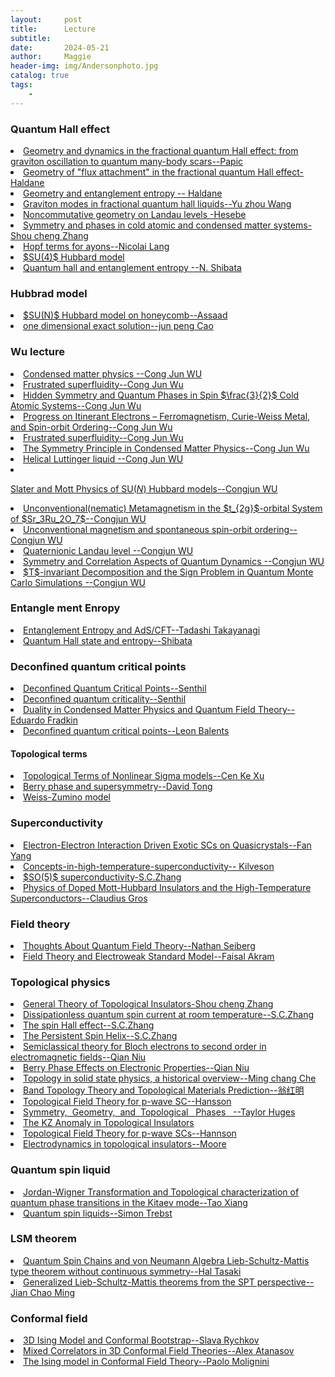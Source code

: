 ```yaml
---
layout:     post
title:      Lecture
subtitle:   
date:       2024-05-21
author:     Maggie
header-img: img/Andersonphoto.jpg
catalog: true
tags:
    - 
---
```










### Quantum Hall effect 


<li>
<a href="https://maggiexheuw.github.io/pdf2/papic.pdf">
Geometry and dynamics in the fractional quantum Hall effect:
from graviton oscillation to quantum many-body scars--Papic
</a></li>

<li>
<a href="https://maggiexheuw.github.io/pdf2/cargese1-haldane.pdf">
Geometry of "flux attachment" in
the fractional quantum Hall effect-Haldane
</a></li>


<li>
<a href="https://maggiexheuw.github.io/Group/13050049.pdf">
Geometry and entanglement entropy -- Haldane 
</a></li>



<li>
<a href="https://maggiexheuw.github.io/pdf2/Wang Yuzhu_SPMS_Thesis.pdf">
Graviton modes in fractional quantum hall liquids--Yu zhou Wang 
</a></li>

<li>
<a href="https://maggiexheuw.github.io/pdf2/hasebe-kazuki.pdf">
Noncommutative geometry on Landau levels -Hesebe 
</a></li>


<li>
<a href="https://maggiexheuw.github.io/pdf2/zhang.pdf">
Symmetry and phases in cold atomic and
condensed matter systems-Shou cheng Zhang 
</a></li>



<li>
<a href="https://maggiexheuw.github.io/pdf2/Hopf-Term_Anyons.pdf">
Hopf terms for ayons--Nicolai Lang
</a></li>

<li>
<a href="https://maggiexheuw.github.io/Group/Mila.pdf">
$SU(4)$ Hubbard model 
</a></li>



<li>
<a href="https://maggiexheuw.github.io/Group/Shibata.pdf">
Quantum hall and entanglement entropy --N. Shibata
</a></li>







### Hubbrad model 

<li>
<a href="https://maggiexheuw.github.io/Group/Assaad_CompQCM_KITP.pdf">
$SU(N)$ Hubbard model on honeycomb--Assaad 
</a></li>

<li>
<a href="https://maggiexheuw.github.io/Group/exact.pdf">
one dimensional exact solution--jun peng Cao
</a></li>



### Wu lecture
<li>
<a href="https://maggiexheuw.github.io/Conformal/31-36.pptx">
Condensed matter physics --Cong Jun WU 
</a></li>


<li>
<a href="https://maggiexheuw.github.io/PPTX/Frustratedsuperfluidity_ShanghaiTech.pptx">
Frustrated superfluidity--Cong Jun Wu
</a></li>


<li>
<a href="https://maggiexheuw.github.io/Group/Wu2_ColdAtoms_KITP.pdf">
Hidden Symmetry and Quantum Phases in
Spin $\frac{3}{2}$  Cold Atomic Systems--Cong Jun Wu
</a></li>


<li>
<a href="https://maggiexheuw.github.io/Group/FM_ShanghaiNY_2018.pdf">
Progress on Itinerant Electrons – Ferromagnetism,
Curie-Weiss Metal, and Spin-orbit Ordering--Cong Jun Wu
</a></li>



<li>
<a href="https://maggiexheuw.github.io/PPTX/Frustratedsuperfluidity_ShanghaiTech.pptx">
Frustrated superfluidity--Cong Jun Wu
</a></li>


<li>
<a href="https://maggiexheuw.github.io/Conformal/Symmetry_V4.pdf">
The Symmetry Principle in Condensed Matter Physics--Cong Jun Wu
</a></li>

<li>
<a href="https://maggiexheuw.github.io/Conformal/Wu_QSpinHall_KITP.pdf">
Helical Luttinger liquid --Cong Jun WU 
</a></li>

<li>
<a href="https://maggiexheuw.github.io/Conformal/SUN_Tsinghua.pdf">

Slater and Mott Physics of SU$(N)$ Hubbard models--Congjun WU 
</a></li>


<li>
<a href="https://maggiexheuw.github.io/Conformal/Sr3Ru2O7_Austin.pdf">
Unconventional(nematic) Metamagnetism
in the $t_{2g}$-orbital System of $Sr_3Ru_2O_7$--Congjun WU 
</a></li>

<li>
<a href="https://maggiexheuw.github.io/Conformal/Uncon_Mag.pdf">
Unconventional magnetism and spontaneous
spin-orbit ordering--Congjun WU 
</a></li>

<li>
<a href="https://maggiexheuw.github.io/Conformal/5252566.ppt">
Quaternionic Landau level --Congjun WU 
</a></li>


<li>
<a href="https://maggiexheuw.github.io/Conformal/Dynamics_Chicago.pdf">
Symmetry and Correlation Aspects of
Quantum Dynamics --Congjun WU 
</a></li>

<li>
<a href="https://maggiexheuw.github.io/Conformal/4703031.ppt">
$T$-invariant Decomposition and the Sign Problem in Quantum Monte Carlo Simulations --Congjun WU 
</a></li>









### Entangle ment Enropy 

<li>
<a href="https://maggiexheuw.github.io/Conformal/CERNEE (1).pdf">
Entanglement Entropy and AdS/CFT--Tadashi Takayanagi
</a></li>


<li>
<a href="https://maggiexheuw.github.io/Conformal/Shibata.pdf">
Quantum Hall state and entropy--Shibata
</a></li>


### Deconfined quantum critical points

<li>
<a href="https://maggiexheuw.github.io/Conformal/Lecture4.pdf">
Deconfined Quantum Critical Points--Senthil
</a></li>


<li>
<a href="https://maggiexheuw.github.io/Conformal/goa1107_2.pdf">
Deconfined quantum criticality--Senthil
</a></li>


<li>
<a href="https://maggiexheuw.github.io/Conformal/quantum-connections-lectures-2019.pdf">
Duality in Condensed Matter
Physics and Quantum Field Theory--Eduardo Fradkin 
</a></li>

<li>
<a href="https://maggiexheuw.github.io/Conformal/608002411.pdf">
Deconfined quantum critical points--Leon Balents
</a></li>


#### Topological terms

<li>
<a href="https://maggiexheuw.github.io/pdf2/Xu_AdScmt_KITP.pdf">
Topological Terms of Nonlinear Sigma models--Cen Ke Xu
</a></li>


<li>
<a href="https://maggiexheuw.github.io/pdf2/hasebe-kazuki.pdf">
Berry phase and supersymmetry--David Tong 
</a></li>

<li>
<a href="https://maggiexheuw.github.io/pdf2/Lecture2 (1).pdf">
Weiss-Zumino model 
</a></li>





### Superconductivity 

<li>
<a href="https://maggiexheuw.github.io/Conformal/Fan_Yang.pptx">
Electron-Electron Interaction Driven Exotic SCs on Quasicrystals--Fan Yang 
</a></li>

<li>
<a href="https://maggiexheuw.github.io/Conformal/concepts-in-high-temperature-superconductivity----ppt-video-online-download.pdf">
Concepts-in-high-temperature-superconductivity-- Kilveson
</a></li>

<li>
<a href="https://maggiexheuw.github.io/PPTX/1593790580.pdf">
$SO(5)$ superconductivity-S.C.Zhang 
</a></li>

<li>
<a href="https://maggiexheuw.github.io/Conformal/frank06.pdf">
Physics of Doped Mott-Hubbard Insulators
and the High-Temperature Superconductors--Claudius Gros
</a></li>


### Field theory 

<li>
<a href="https://maggiexheuw.github.io/Conformal/QFT.pdf">
Thoughts About Quantum
Field Theory--Nathan Seiberg 
</a></li>


<li>
<a href="https://maggiexheuw.github.io/Conformal/7th_LHC_school_2018_Lecture1__2__and_3_faisal.pptx">
Field Theory and Electroweak Standard Model--Faisal Akram
</a></li>


### Topological physics

<li>
<a href="https://maggiexheuw.github.io/pdf2/Zhang_Lyon2009_B.pdf">
General Theory of Topological Insulators-Shou cheng Zhang 
</a></li>

<li>
<a href="https://maggiexheuw.github.io/Conformal/
6390157.ppt">
Dissipationless quantum spin current 
at room temperature--S.C.Zhang 
</a></li>

<li>
<a href="https://maggiexheuw.github.io/PPTX/
8402837.ppt">
The spin Hall effect--S.C.Zhang 
</a></li>

<li>
<a href="https://maggiexheuw.github.io/PPTX/
4823841.ppt">
The Persistent Spin Helix--S.C.Zhang 
</a></li>



<li>
<a href="https://maggiexheuw.github.io/PPTX/
qian-niu--university-of-texas-at-austin-----ppt-download.pdf">
Semiclassical theory for Bloch electrons to second order in electromagnetic fields--Qian Niu 
</a></li>

<li>
<a href="https://maggiexheuw.github.io/Conformal/
8063311.ppt">
Berry Phase Effects 
on Electronic Properties--Qian Niu 
</a></li>



<li>
<a href="https://maggiexheuw.github.io/PPTX/
Topo_history.pdf">
Topology in solid state physics,
a historical overview--Ming chang Che 
</a></li>





<li>
<a href="https://maggiexheuw.github.io/Conformal/
2-Topological-Weng.pdf">
Band Topology Theory and
Topological Materials Prediction--翁红明
</a></li>


<li>
<a href="https://maggiexheuw.github.io/Conformal/
Hansson_TopoMat11_KITP.pdf">
Topological Field Theory for p-wave SC--Hansson
</a></li>

<li>
<a href="https://maggiexheuw.github.io/Conformal/sym.pdf">
Symmetry,	
  Geometry,	
  and	
  Topological	 
Phases	
   --Taylor Huges
</a></li>


<li>
<a href="https://maggiexheuw.github.io/pdf2/Delgado.pdf">
The KZ Anomaly in Topological Insulators
</a></li>





<li>
<a href="https://maggiexheuw.github.io/pdf2/Hansson_TopoMat11_KITP.pdf">
Topological Field Theory for p-wave SCs--Hannson
</a></li>

<li>
<a href="https://maggiexheuw.github.io/pdf2/moore_2.pdf">
Electrodynamics in topological insulators--Moore
</a></li>


### Quantum spin liquid 


<li>
<a href="https://maggiexheuw.github.io/PPTX/XiangTao.ppt">
Jordan-Wigner Transformation and Topological characterization of quantum phase transitions in the Kitaev mode--Tao Xiang 
</a></li>


<li>
<a href="https://maggiexheuw.github.io/PPTX/TR49-QuantumSpinLiquids.pdf">
Quantum spin liquids--Simon Trebst 
</a></li>


### LSM theorem 



<li>
<a href="https://maggiexheuw.github.io/PPTX/Quantum Spin Chains and
von Neumann Algebra.pdf">
Quantum Spin Chains and
von Neumann Algebra
Lieb-Schultz-Mattis type theorem
without continuous symmetry--Hal Tasaki
</a></li>



<li>
<a href="https://maggiexheuw.github.io/PPTX/ChaoMing_Jian_LSM_SPT_Talk_JCM_Aspen30min.pdf">
Generalized Lieb-Schultz-Mattis
theorems from the SPT perspective--Jian Chao Ming 
</a></li>


### Conformal field 


<li>
<a href="https://maggiexheuw.github.io/Conformal/3D Ising Model.pdf">
3D Ising Model
and
Conformal Bootstrap--Slava Rychkov
</a></li>



<li>
<a href="https://maggiexheuw.github.io/Conformal/Mixed Correlators in 3D Conformal Field Theories.pdf">
Mixed Correlators in 3D Conformal Field Theories--Alex Atanasov
</a></li>


<li>
<a href="https://maggiexheuw.github.io/Conformal/SM_Molignini.pdf">
The Ising model in Conformal Field Theory--Paolo Molignini
</a></li>